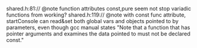 shared.h:81:// @note function attributes const,pure seem not stop variadic functions from working?
shared.h:119:// @note with const func attribute, startConsole can read&set both global vars and objects pointed to by parameters, even though gcc manual states "Note that a function that has pointer arguments and examines the data pointed to must not be declared const."
